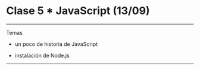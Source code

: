 # Clase 5 * JavaScript (13/09)

---

Temas

- un poco de historia de JavaScript

- instalación de Node.js

---
